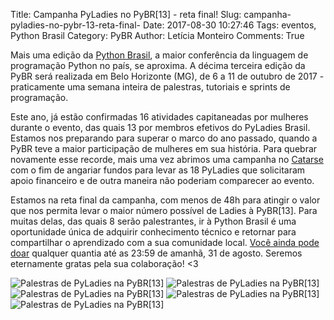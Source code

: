 Title: Campanha PyLadies no PyBR[13] - reta final!
Slug: campanha-pyladies-no-pybr-13-reta-final-
Date: 2017-08-30 10:27:46
Tags: eventos, Python Brasil
Category: PyBR
Author: Letícia Monteiro
Comments: True

Mais uma edição da [Python Brasil](http://2017.pythonbrasil.org.br/), a maior conferência da linguagem de programação Python no país, se aproxima. A décima terceira edição da PyBR será realizada em Belo Horizonte (MG), de 6 a 11 de outubro de 2017 - praticamente uma semana inteira de palestras, tutoriais e sprints de programação.

Este ano, já estão confirmadas 16 atividades capitaneadas por mulheres durante o evento, das quais 13 por membros efetivos do PyLadies Brasil. Estamos nos preparando para superar o marco do ano passado, quando a PyBR teve a maior participação de mulheres em sua história. Para quebrar novamente esse recorde, mais uma vez abrimos uma campanha no [Catarse](https://www.catarse.me/projects/60945/posts/29526?/users/556357#about) com o fim de angariar fundos para levar as 18 PyLadies que solicitaram apoio financeiro e de outra maneira não poderiam comparecer ao evento.

Estamos na reta final da campanha, com menos de 48h para atingir o valor que nos permita levar o maior número possível de Ladies à PyBR[13]. Para muitas delas, das quais 8 serão palestrantes, ir à Python Brasil é uma oportunidade única de adquirir conhecimento técnico e retornar para compartilhar o aprendizado com a sua comunidade local. [Você ainda pode doar](https://www.catarse.me/projects/60945/posts/29526?/users/556357#about) qualquer quantia até as 23:59 de amanhã, 31 de agosto. Seremos eternamente gratas pela sua colaboração! <3

![Palestras de PyLadies na PyBR[13]]({filename}/images/campanha-pyladies-no-pybr-13-reta-final-/1.png)
![Palestras de PyLadies na PyBR[13]]({filename}/images/campanha-pyladies-no-pybr-13-reta-final-/2.png)
![Palestras de PyLadies na PyBR[13]]({filename}/images/campanha-pyladies-no-pybr-13-reta-final-/3.png)
![Palestras de PyLadies na PyBR[13]]({filename}/images/campanha-pyladies-no-pybr-13-reta-final-/4.png)
![Palestras de PyLadies na PyBR[13]]({filename}/images/campanha-pyladies-no-pybr-13-reta-final-/5.png)